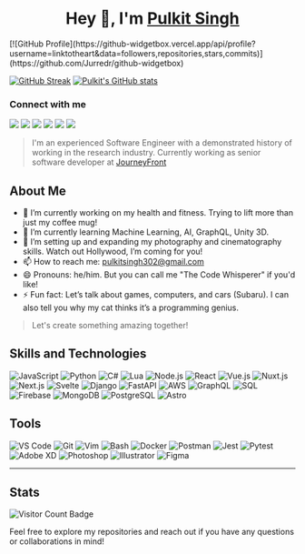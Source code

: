 <p align="center">
  <h1 align="center"> Hey 👋, I'm <a href="http://pulkits.netlify.app/">Pulkit Singh</a> </h1>
</p>
[![GitHub Profile](https://github-widgetbox.vercel.app/api/profile?username=linktotheart&data=followers,repositories,stars,commits)](https://github.com/Jurredr/github-widgetbox)

<a href="http://pulkits.netlify.app/"><img src="https://streak-stats.demolab.com?user=linktotheart&hide_border=true&border_radius=4&mode=weekly" alt="GitHub Streak" /></a>
[![Pulkit's GitHub stats](https://github-readme-stats.vercel.app/api?username=linktotheart)](https://github.com/linktotheart/github-readme-stats)


### Connect with me
[<img src="https://img.shields.io/badge/twitter-%231DA1F2.svg?&style=for-the-badge&logo=twitter&logoColor=white" />](https://twitter.com/ultraaaaviolent)  [<img src="https://img.shields.io/badge/linkedin-%230077B5.svg?&style=for-the-badge&logo=linkedin&logoColor=white" />](https://www.linkedin.com/in/pulkitsingh302/) [<img src = "https://img.shields.io/badge/instagram-%23E4405F.svg?&style=for-the-badge&logo=instagram&logoColor=white">](https://www.instagram.com/ultraaaaviolent/) [<img src = "https://img.shields.io/badge/Codepen-000000?style=for-the-badge&logo=codepen&logoColor=white" />](https://codepen.io/pulkitsingh302) [<img src = "https://img.shields.io/badge/Gmail-D14836?style=for-the-badge&logo=gmail&logoColor=white" />](mailto:pulkitsingh302@gmail.com) [<img src="https://img.shields.io/badge/dev.to-0A0A0A?style=for-the-badge&logo=dev.to&logoColor=white" />](https://dev.to/pulkitsingh302)

<blockquote>
<p>I'm an experienced Software Engineer with a demonstrated history of working in the research industry. Currently working as senior software developer at <a href="https://journeyfront.com/" target="_blank" class="btn-link" >JourneyFront</a></p>
</blockquote>

## About Me

- 🌱 I’m currently working on my health and fitness. Trying to lift more than just my coffee mug!
- 🔭 I’m currently learning Machine Learning, AI, GraphQL, Unity 3D. 
- 👯 I’m setting up and expanding my photography and cinematography skills. Watch out Hollywood, I’m coming for you!
- 📫 How to reach me: [pulkitsingh302@gmail.com](mailto:pulkitsingh302@gmail.com)
- 😄 Pronouns: he/him. But you can call me "The Code Whisperer" if you'd like!
- ⚡ Fun fact: Let’s talk about games, computers, and cars (Subaru). I can also tell you why my cat thinks it’s a programming genius.

>  Let's create something amazing together!


## Skills and Technologies

![JavaScript](https://img.shields.io/badge/-JavaScript-F7DF1C?style=for-the-badge&logo=javascript&logoColor=black)
![Python](https://img.shields.io/badge/-Python-3776AB?style=for-the-badge&logo=python&logoColor=white)
![C#](https://img.shields.io/badge/-C%23-239120?style=for-the-badge&logo=c-sharp&logoColor=white)
![Lua](https://img.shields.io/badge/-Lua-2C2D72?style=for-the-badge&logo=lua&logoColor=white)
![Node.js](https://img.shields.io/badge/-Node.js-339933?style=for-the-badge&logo=node.js&logoColor=white)
![React](https://img.shields.io/badge/-React-61DAFB?style=for-the-badge&logo=react&logoColor=black)
![Vue.js](https://img.shields.io/badge/-Vue.js-42b883?style=for-the-badge&logo=vue.js&logoColor=white)
![Nuxt.js](https://img.shields.io/badge/-Nuxt.js-00C58E?style=for-the-badge&logo=nuxt.js&logoColor=white)
![Next.js](https://img.shields.io/badge/-Next.js-000000?style=for-the-badge&logo=next.js&logoColor=white)
![Svelte](https://img.shields.io/badge/-Svelte-FFA700?style=for-the-badge&logo=svelte&logoColor=white)
![Django](https://img.shields.io/badge/-Django-092E20?style=for-the-badge&logo=django&logoColor=white)
![FastAPI](https://img.shields.io/badge/-FastAPI-009688?style=for-the-badge&logo=fastapi&logoColor=white)
![AWS](https://img.shields.io/badge/-AWS-232F3E?style=for-the-badge&logo=amazon-aws&logoColor=white)
![GraphQL](https://img.shields.io/badge/-GraphQL-E10098?style=for-the-badge&logo=graphql&logoColor=white)
![SQL](https://img.shields.io/badge/-SQL-003B57?style=for-the-badge&logo=sqlite&logoColor=white)
![Firebase](https://img.shields.io/badge/-Firebase-FFCA28?style=for-the-badge&logo=firebase&logoColor=black)
![MongoDB](https://img.shields.io/badge/-MongoDB-47A248?style=for-the-badge&logo=mongodb&logoColor=white)
![PostgreSQL](https://img.shields.io/badge/-PostgreSQL-4169E1?style=for-the-badge&logo=postgresql&logoColor=white)
![Astro](https://img.shields.io/badge/-Astro-4169E1?style=for-the-badge&logo=postgresql&logoColor=white)


## Tools

![VS Code](https://img.shields.io/badge/-VS%20Code-007ACC?style=for-the-badge&logo=visual-studio-code&logoColor=white)
![Git](https://img.shields.io/badge/-Git-F05032?style=for-the-badge&logo=git&logoColor=white)
![Vim](https://img.shields.io/badge/-Vim-019733?style=for-the-badge&logo=vim&logoColor=white)
![Bash](https://img.shields.io/badge/-Bash-4EAA25?style=for-the-badge&logo=gnu-bash&logoColor=white)
![Docker](https://img.shields.io/badge/-Docker-2496ED?style=for-the-badge&logo=docker&logoColor=white)
![Postman](https://img.shields.io/badge/-Postman-FF6C37?style=for-the-badge&logo=postman&logoColor=white)
![Jest](https://img.shields.io/badge/-Jest-C21325?style=for-the-badge&logo=jest&logoColor=white)
![Pytest](https://img.shields.io/badge/-Pytest-0A8E0A?style=for-the-badge&logo=pytest&logoColor=white)
![Adobe XD](https://img.shields.io/badge/-Adobe%20XD-FF61F6?style=for-the-badge&logo=adobe-xd&logoColor=white)
![Photoshop](https://img.shields.io/badge/-Photoshop-31A8FF?style=for-the-badge&logo=adobe-photoshop&logoColor=white)
![Illustrator](https://img.shields.io/badge/-Illustrator-FF9A00?style=for-the-badge&logo=adobe-illustrator&logoColor=white)
![Figma](https://img.shields.io/badge/-Figma-F24E1E?style=for-the-badge&logo=figma&logoColor=white)

---

## Stats

![Visitor Count Badge](https://komarev.com/ghpvc/?username=linktotheart&label=Explored%20by&color=0e75b6&style=flat)




Feel free to explore my repositories and reach out if you have any questions or collaborations in mind!




